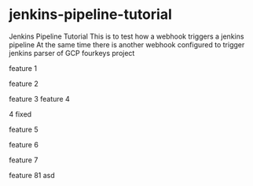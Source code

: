 # jenkins-pipeline-tutorial
Jenkins Pipeline Tutorial
 This is to test how a webhook triggers a jenkins pipeline
 At the same time there is another webhook configured to trigger jenkins parser of GCP fourkeys project 

feature 1

feature 2

feature 3 
feature 4

4 fixed

feature 5

feature 6

feature 7

feature 81
asd
